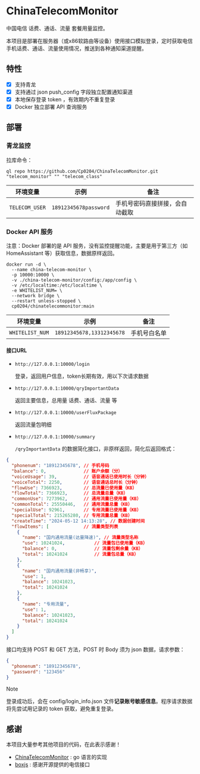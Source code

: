 # ChinaTelecomMonitor

中国电信 话费、通话、流量 套餐用量监控。

本项目是部署在服务器（或x86软路由等设备）使用接口模拟登录，定时获取电信手机话费、通话、流量使用情况，推送到各种通知渠道提醒。

## 特性

- [x] 支持青龙
- [x] 支持通过 json push_config 字段独立配置通知渠道
- [x] 本地保存登录 token ，有效期内不重复登录
- [x] Docker 独立部署 API 查询服务

## 部署

### 青龙监控

拉库命令：

```
ql repo https://github.com/Cp0204/ChinaTelecomMonitor.git "telecom_monitor" "" "telecom_class"
```

| 环境变量       | 示例                  | 备注                           |
| -------------- | --------------------- | ------------------------------ |
| `TELECOM_USER` | `18912345678password` | 手机号密码直接拼接，会自动截取 |

### Docker API 服务

注意：Docker 部署的是 API 服务，没有监控提醒功能，主要是用于第三方（如 HomeAssistant 等）获取信息，数据原样返回。

```shell
docker run -d \
  --name china-telecom-monitor \
  -p 10000:10000 \
  -v ./china-telecom-monitor/config:/app/config \
  -v /etc/localtime:/etc/localtime \
  -e WHITELIST_NUM= \
  --network bridge \
  --restart unless-stopped \
  cp0204/chinatelecommonitor:main
```

| 环境变量        | 示例                      | 备注         |
| --------------- | ------------------------- | ------------ |
| `WHITELIST_NUM` | `18912345678,13312345678` | 手机号白名单 |

#### 接口URL

- `http://127.0.0.1:10000/login`

  登录，返回用户信息，token长期有效，用以下次请求数据

- `http://127.0.0.1:10000/qryImportantData`

  返回主要信息，总用量 话费、通话、流量 等

- `http://127.0.0.1:10000/userFluxPackage`

  返回流量包明细


- `http://127.0.0.1:10000/summary`

  `/qryImportantData` 的数据简化接口，非原样返回，简化后返回格式：

```json
{
  "phonenum": "18912345678", // 手机号码
  "balance": 0,              // 账户余额（分）
  "voiceUsage": 39,          // 语音通话已使用时长（分钟）
  "voiceTotal": 2250,        // 语音通话总时长（分钟）
  "flowUse": 7366923,        // 总流量已使用量（KB）
  "flowTotal": 7366923,      // 总流量总量（KB）
  "commonUse": 7273962,      // 通用流量已使用量（KB）
  "commonTotal": 25550446,   // 通用流量总量（KB）
  "specialUse": 92961,       // 专用流量已使用量（KB）
  "specialTotal": 215265280, // 专用流量总量（KB）
  "createTime": "2024-05-12 14:13:28", // 数据创建时间
  "flowItems": [             // 流量类型列表
    {
      "name": "国内通用流量(达量降速)", // 流量类型名称
      "use": 10241024,           // 流量包已使用量（KB）
      "balance": 0,              // 流量包剩余量（KB）
      "total": 10241024          // 流量包总量（KB）
    },
    {
      "name": "国内通用流量(非畅享)",
      "use": 1,
      "balance": 10241023,
      "total": 10241024
    },
    {
      "name": "专用流量",
      "use": 1,
      "balance": 10241023,
      "total": 10241024
    }
  ]
}
```

接口均支持 POST 和 GET 方法，POST 时 Body 须为 json 数据，请求参数：

```json
{
  "phonenum": "18912345678",
  "password": "123456"
}
```

> [!NOTE]
> 登录成功后，会在 config/login_info.json 文件**记录账号敏感信息**。程序请求数据将先尝试用记录的 token 获取，避免重复登录。

## 感谢

本项目大量参考其他项目的代码，在此表示感谢！

- [ChinaTelecomMonitor](https://github.com/LambdaExpression/ChinaTelecomMonitor) : go 语言的实现
- [boxjs](https://github.com/gsons/boxjs) : 感谢开源提供的电信接口